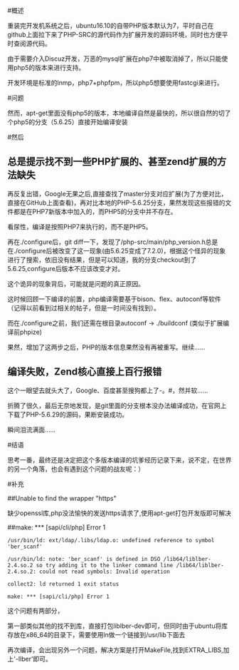 #概述

重装完开发机系统之后，ubuntu16.10的自带PHP版本默认为7，平时自己在github上面拉下来了PHP-SRC的源代码作为扩展开发的源码环境，同时也方便平时查阅源代码。

由于需要介入Discuz开发，万恶的mysql扩展在php7中被取消掉了，所以只能使用php5的版本来进行支持。

开发环境是标准的lnmp，php7+phpfpm，所以php5想要使用fastcgi来进行。

#问题

然而，apt-get里面没有php5的版本，本地编译自然是最快的，所以很自然的切了个php5的分支（5.6.25）直接开始编译安装

#然后

## 总是提示找不到一些PHP扩展的、甚至zend扩展的方法缺失

再反复出错，Google无果之后,直接查找了master分支对应扩展(为了方便对比，直接在GitHub上面查看)，再对比本地的PHP-5.6.25分支，果然发现这些报错的文件都是在PHP7新版本中加入的，而PHP5的分支中并不存在。

看尿性，编译是按照PHP7来执行的，而不是PHP5。

再在./configure后，git diff一下，发现了/php-src/main/php_version.h总是在./configure后被改变了这一现象(由5.6.25变成了7.2.0)，根据这个怪异的现象进行了搜索，依旧没有结果，但是可以知道，我的分支checkout到了5.6.25,configure后版本不应该改变才对。

这个诡异的现象背后，可能就是问题的真正原因。

这时候回顾一下编译的前置，php编译需要基于bison、flex、autoconf等软件（记得以前看到过相关的帖子，但是一时间没有找到）。

而在./configure之前，我们还需在根目录autoconf -> ./buildconf (类似于扩展编译前phpize)

果然，增加了这两步之后，PHP的版本信息果然没有再被重写。继续……

## 编译失败，Zend核心直接上百行报错

这个一眼望去就头大了，Google、百度甚至搜狗都上了-。#，然并软……

折腾了很久，最后无奈地发现，是git里面的分支根本没办法编译成功，在官网上下载了PHP-5.6.29的源码，果断安装成功。

瞬间泪流满面……

#结语

思考一番，最终还是决定把这个多版本编译的坑爹经历记录下来，说不定，在世界的另一个角落，也会有遇到这个问题的战友呢：）

#补充

##Unable to find the wrapper "https"

缺少openssl库,php没法愉快的发送https请求了,使用apt-get打包开发版即可解决

##make: *** [sapi/cli/php] Error 1

    /usr/bin/ld: ext/ldap/.libs/ldap.o: undefined reference to symbol 'ber_scanf'

    /usr/bin/ld: note: 'ber_scanf' is defined in DSO /lib64/liblber-2.4.so.2 so try adding it to the linker command line /lib64/liblber-2.4.so.2: could not read symbols: Invalid operation 

    collect2: ld returned 1 exit status 
    
    make: *** [sapi/cli/php] Error 1 


这个问题有两部分，

第一部类似其他的找不到库，直接打包liblber-dev即可，但同时由于ubuntu将库存放在x86_64的目录下，需要使用ln做一个链接到/usr/lib下面去

再次编译，会出现另外一个问题，解决方案是打开MakeFile,找到EXTRA_LIBS,加上'-llber'即可。